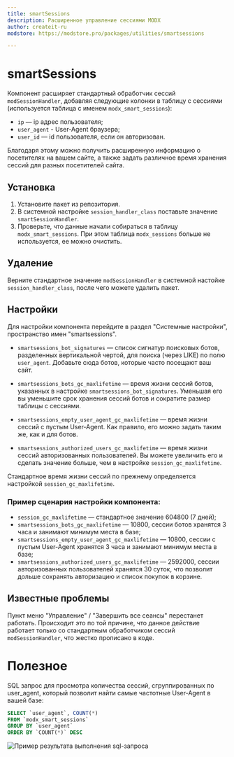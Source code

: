 ```yaml
---
title: smartSessions
description: Расширенное управление сессиями MODX
author: createit-ru
modstore: https://modstore.pro/packages/utilities/smartsessions

---
```

# smartSessions

Компонент расширяет стандартный обработчик сессий ```modSessionHandler```, добавляя следующие колонки в таблицу с сессиями (используется таблица с именем ```modx_smart_sessions```):

* ```ip``` — ip адрес пользователя;
* ```user_agent``` - User-Agent браузера;
* ```user_id``` — id пользователя, если он авторизован.

Благодаря этому можно получить расширенную информацию о посетителях на вашем сайте, а также задать различное время хранения сессий для разных посетителей сайта.

## Установка

1. Установите пакет из репозитория.
2. В системной настройке ```session_handler_class``` поставьте значение ```smartSessionHandler```.
3. Проверьте, что данные начали собираться в таблицу ```modx_smart_sessions```. При этом таблица ```modx_sessions``` больше не используется, ее можно очистить.

## Удаление

Верните стандартное значение ```modSessionHandler``` в системной настойке ```session_handler_class```, после чего можете удалить пакет.

## Настройки

Для настройки компонента перейдите в раздел "Системные настройки", пространство имен "smartsessions".

* ```smartsessions_bot_signatures``` — список сигнатур поисковых ботов, разделенных вертикальной чертой, для поиска (через LIKE) по полю ```user_agent```. Добавьте сюда ботов, которые часто посещают ваш сайт.

* ```smartsessions_bots_gc_maxlifetime``` — время жизни сессий ботов, указанных в настройке ```smartsessions_bot_signatures```. Уменьшая его вы уменьшите срок хранения сессий ботов и сократите размер таблицы с сессиями.

* ```smartsessions_empty_user_agent_gc_maxlifetime``` — время жизни сессий с пустым User-Agent. Как правило, его можно задать таким же, как и для ботов.

* ```smartsessions_authorized_users_gc_maxlifetime``` — время жизни сессий авторизованных пользователей. Вы можете увеличить его
и сделать значение больше, чем в настройке ```session_gc_maxlifetime```.

Стандартное время жизни сессий по прежнему определяется настройкой ```session_gc_maxlifetime```.

### Пример сценария настройки компонента:

* ```session_gc_maxlifetime``` — стандартное значение 604800 (7 дней);
* ```smartsessions_bots_gc_maxlifetime``` — 10800, сессии ботов хранятся 3 часа и занимают минимум места в базе;
* ```smartsessions_empty_user_agent_gc_maxlifetime``` — 10800, сессии с пустым User-Agent хранятся 3 часа и занимают минимум места в базе;
* ```smartsessions_authorized_users_gc_maxlifetime``` — 2592000, сессии авторизованных пользователей хранятся 30 суток, что позволит дольше сохранять авторизацию и список покупок в корзине.

## Известные проблемы

Пункт меню "Управление" / "Завершить все сеансы" перестанет работать. Происходит это по той причине, что данное действие работает только со стандартным обработчиком сессий ```modSessionHandler```, что жестко прописано в коде.


# Полезное

SQL запрос для просмотра количества сессий, сгруппированных по user_agent, который позволит найти самые частотные User-Agent в вашей базе:

``` sql
SELECT `user_agent`, COUNT(*) 
FROM `modx_smart_sessions` 
GROUP BY `user_agent` 
ORDER BY `COUNT(*)` DESC
```

![Пример результата выполнения sql-запроса](https://file.modx.pro/files/3/c/e/3ceeaaa952ac502b07822eebc7247bad.jpeg)